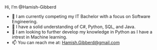 Hi, I’m @Hamish-Gibberd

- 👀 I am currently competing my IT Bachelor with a focus on Software Engineering.
- 🌱 I have a solid understanding of C#, Python, SQL, and Java.
- 💞️ I am looking to further develop my knowledge in Python as I have a intrest in Machine learning.
- 📫 You can reach me at: Hamish.Gibberd@gmail.com 

<!---
Hamish-Gibberd/Hamish-Gibberd is a ✨ special ✨ repository because its `README.md` (this file) appears on your GitHub profile.
You can click the Preview link to take a look at your changes.
--->
